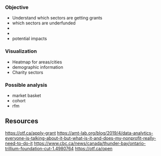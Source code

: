 ### Objective

- Understand which sectors are getting grants
- which sectors are underfunded
- 
- 
- potential impacts

### Visualization
- Heatmap for areas/cities
- demographic information
- Charity sectors

### Possible analysis
- market basket
- cohort
- rfm


## Resources
https://otf.ca/apply-grant
https://amt-lab.org/blog/2019/4/data-analytics-everyone-is-talking-about-it-but-what-is-it-and-does-my-nonprofit-really-need-to-do-it
https://www.cbc.ca/news/canada/thunder-bay/ontario-trillium-foundation-cut-1.4980764
https://otf.ca/open